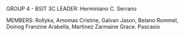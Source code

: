 GROUP 4 - BSIT 3C
LEADER:
       Herminiano C. Serrano

MEMBERS:
       Rollyka, Amomas
       Cristine, Galvan
       Jason, Belano
       Rommel, Doinog
       Franzine Arabella, Martinez
       Zarmaine Grace. Pascasio
